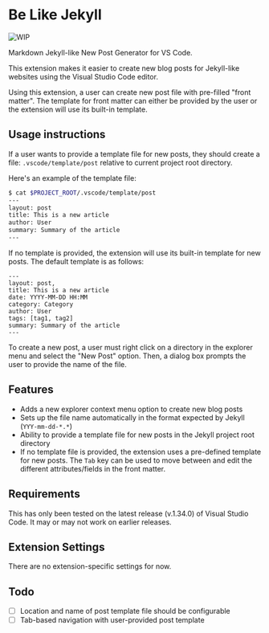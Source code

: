 # Be Like Jekyll

![WIP](https://img.shields.io/badge/State-WIP-yellow)

Markdown Jekyll-like New Post Generator for VS Code.

This extension makes it easier to create new blog posts for Jekyll-like
websites using the Visual Studio Code editor.

Using this extension, a user can create new post file with pre-filled
"front matter". The template for front matter can either be provided by the
user or the extension will use its built-in template.

## Usage instructions

If a user wants to provide a template file for new posts, they should create
a file: `.vscode/template/post` relative to current project root directory.

Here's an example of the template file:

```bash
$ cat $PROJECT_ROOT/.vscode/template/post
---
layout: post
title: This is a new article
author: User
summary: Summary of the article
---
```

If no template is provided, the extension will use its built-in template for
new posts. The default template is as follows:

```
---
layout: post,
title: This is a new article
date: YYYY-MM-DD HH:MM
category: Category
author: User
tags: [tag1, tag2]
summary: Summary of the article
---
```

To create a new post, a user must right click on a directory in the explorer
menu and select the "New Post" option. Then, a dialog box prompts the user
to provide the name of the file.

## Features

- Adds a new explorer context menu option to create new blog posts
- Sets up the file name automatically in the format expected by Jekyll
  (`YYY-mm-dd-*.*`)
- Ability to provide a template file for new posts in the Jekyll project root
  directory
- If no template file is provided, the extension uses a pre-defined template
  for new posts. The `Tab` key can be used to move between and edit
  the different attributes/fields in the front matter.

## Requirements

This has only been tested on the latest release (v.1.34.0) of Visual Studio
Code. It may or may not work on earlier releases.

## Extension Settings

There are no extension-specific settings for now.

## Todo

* [ ] Location and name of post template file should be configurable
* [ ] Tab-based navigation with user-provided post template
